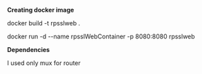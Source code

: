 **Creating docker image**

docker build -t rpsslweb .

docker run  -d --name rpsslWebContainer -p 8080:8080 rpsslweb 

**Dependencies**

I used only mux for router
